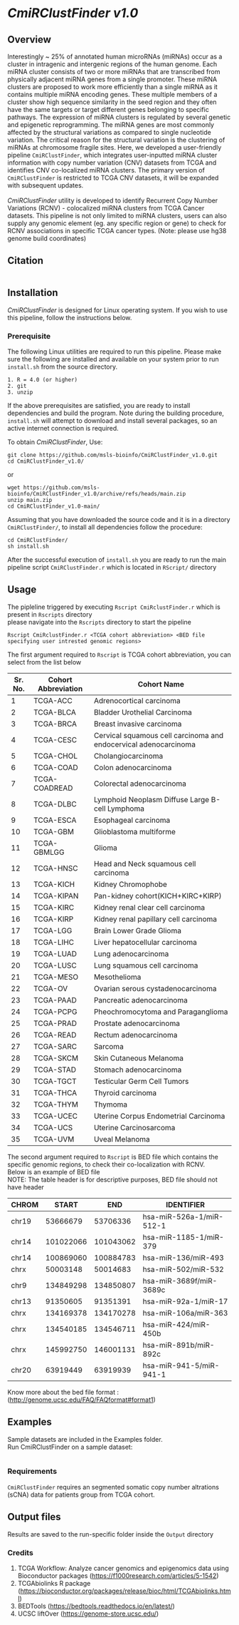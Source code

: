 # *CmiRClustFinder v1.0*
## Overview
Interestingly ~ 25% of annotated human microRNAs (miRNAs) occur as a cluster in intragenic and intergenic regions of the human genome. Each miRNA cluster consists of two or more miRNAs that are transcribed from physically adjacent miRNA genes from a single promoter. These miRNA clusters are proposed to work more efficiently than a single miRNA as it contains multiple miRNA encoding genes. These multiple members of a cluster show high sequence similarity in the seed region and they often have the same targets or target different genes belonging to specific pathways. The expression of miRNA clusters is regulated by several genetic and epigenetic reprogramming. The miRNA genes are most commonly affected by the structural variations as compared to single nucleotide variation. The critical reason for the structural variation is the clustering of miRNAs at chromosome fragile sites. Here, we developed a user-friendly pipeline `CmiRClustFinder`, which integrates user-inputted miRNA cluster information with copy number variation (CNV) datasets from TCGA and identifies CNV co-localized miRNA clusters. The primary version of `CmiRClustFinder` is restricted to TCGA CNV datasets, it will be expanded with subsequent updates. <br /><br />
*CmiRClustFinder* utility is developed to identify Recurrent Copy Number Variations (RCNV) - colocalized miRNA clusters from TCGA Cancer datasets. This pipeline is not only limited to miRNA clusters, users can also supply any genomic element (eg. any specific region or gene) to check for RCNV associations in specific TCGA cancer types. (Note: please use hg38 genome build coordinates)

## Citation
```

```
## Installation
  *CmiRClustFinder* is designed for Linux operating system. If you wish to use this pipeline, follow the instructions below. <br />
  
### Prerequisite
  The following Linux utilities are required to run this pipeline. Please make sure the following are installed and available on your system prior to run `install.sh` from the source directory.<br />
  ```
  1. R = 4.0 (or higher)
  2. git
  3. unzip
  ```
  
If the above prerequisites are satisfied, you are ready to install dependencies and build the program. Note during the building procedure, `install.sh` will attempt to download and install several packages, so an active internet connection is required.
  
To obtain *CmiRClustFinder*, Use: <br />
```
git clone https://github.com/msls-bioinfo/CmiRClustFinder_v1.0.git
cd CmiRClustFinder_v1.0/
```
or 
<br/>
```
wget https://github.com/msls-bioinfo/CmiRClustFinder_v1.0/archive/refs/heads/main.zip
unzip main.zip
cd CmiRClustFinder_v1.0-main/
```
Assuming that you have downloaded the source code and it is in a directory `CmiRClustFinder/`, to install all dependencies follow the procedure: <br />

```
cd CmiRClustFinder/
sh install.sh
```
After the successful execution of `install.sh` you are ready to run the main pipeline script `CmiRClustFinder.r` which is located in `RScript/` directory

## Usage
The pipleline triggered by executing `Rscript CmiRclustFinder.r` which is present in `Rscripts` directory<br />
please navigate into the `Rscripts` directory to start the pipeline

```
Rscript CmiRclustFinder.r <TCGA cohort abbreviation> <BED file specifying user intrested genomic regions>
```
The first argument required to `Rscript` is TCGA cohort abbreviation, you can select from the list below

|Sr. No.| Cohort Abbreviation | Cohort Name |
|------|---------------------|--------------|
|1|TCGA-ACC|Adrenocortical carcinoma|
|2|TCGA-BLCA|Bladder Urothelial Carcinoma|
|3|TCGA-BRCA|Breast invasive carcinoma|
|4|TCGA-CESC|Cervical squamous cell carcinoma and endocervical adenocarcinoma|
|5|TCGA-CHOL|Cholangiocarcinoma|
|6|TCGA-COAD|Colon adenocarcinoma|
|7|TCGA-COADREAD|Colorectal adenocarcinoma|
|8|TCGA-DLBC|Lymphoid Neoplasm Diffuse Large B-cell Lymphoma|
|9|TCGA-ESCA|Esophageal carcinoma|
|10|TCGA-GBM|Glioblastoma multiforme|
|11|TCGA-GBMLGG|Glioma|
|12|TCGA-HNSC|Head and Neck squamous cell carcinoma|
|13|TCGA-KICH|Kidney Chromophobe|
|14|TCGA-KIPAN|Pan-kidney cohort(KICH+KIRC+KIRP)|
|15|TCGA-KIRC|Kidney renal clear cell carcinoma|
|16|TCGA-KIRP|Kidney renal papillary cell carcinoma|
|17|TCGA-LGG|Brain Lower Grade Glioma|
|18|TCGA-LIHC|Liver hepatocellular carcinoma|
|19|TCGA-LUAD|Lung adenocarcinoma|
|20|TCGA-LUSC|Lung squamous cell carcinoma|
|21|TCGA-MESO|Mesothelioma|
|22|TCGA-OV|Ovarian serous cystadenocarcinoma|
|23|TCGA-PAAD|Pancreatic adenocarcinoma|
|24|TCGA-PCPG|Pheochromocytoma and Paraganglioma|
|25|TCGA-PRAD|Prostate adenocarcinoma|
|26|TCGA-READ|Rectum adenocarcinoma|
|27|TCGA-SARC|Sarcoma|
|28|TCGA-SKCM|Skin Cutaneous Melanoma|
|29|TCGA-STAD|Stomach adenocarcinoma|
|30|TCGA-TGCT|Testicular Germ Cell Tumors|
|31|TCGA-THCA|Thyroid carcinoma|
|32|TCGA-THYM|Thymoma|
|33|TCGA-UCEC|Uterine Corpus Endometrial Carcinoma|
|34|TCGA-UCS|Uterine Carcinosarcoma|
|35|TCGA-UVM|Uveal Melanoma|

The second argument required to `Rscript` is BED file which contains the specific genomic regions, to check their co-localization with RCNV. <br />
Below is an example of BED file <br />
NOTE: The table header is for descriptive purposes, BED file should not have header

|CHROM|START|END|IDENTIFIER|
|-----|-----|---|----------|
|chr19|53666679|53706336|hsa-miR-526a-1/miR-512-1|
|chr14|101022066|101043062|hsa-miR-1185-1/miR-379|
|chr14|100869060|100884783|hsa-miR-136/miR-493|
|chrx|50003148|50014683|hsa-miR-502/miR-532|
|chr9|134849298|134850807|hsa-miR-3689f/miR-3689c|
|chr13|91350605|91351391|hsa-miR-92a-1/miR-17|
|chrx|134169378|134170278|hsa-miR-106a/miR-363|
|chrx|134540185|134546711|hsa-miR-424/miR-450b|
|chrx|145992750|146001131|hsa-miR-891b/miR-892c|
|chr20|63919449|63919939|hsa-miR-941-5/miR-941-1|

Know more about the bed file format : (http://genome.ucsc.edu/FAQ/FAQformat#format1)

## Examples
Sample datasets are included in the Examples folder. <br />
Run CmiRClustFinder on a sample dataset:
```

```


### Requirements
`CmiRClustFinder` requires an segmented somatic copy number altrations (sCNA) data for patients group from TCGA cohort.

## Output files
Results are saved to the run-specific folder inside the `Output` directory 





### Credits

1. TCGA Workflow: Analyze cancer genomics and epigenomics data using Bioconductor packages (https://f1000research.com/articles/5-1542)
2. TCGAbiolinks R package (https://bioconductor.org/packages/release/bioc/html/TCGAbiolinks.html)
3. BEDTools (https://bedtools.readthedocs.io/en/latest/)
4. UCSC liftOver (https://genome-store.ucsc.edu/)

